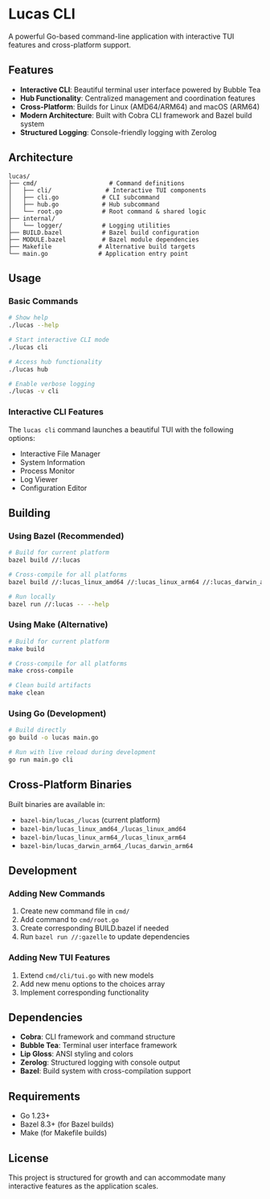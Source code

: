# Lucas CLI

A powerful Go-based command-line application with interactive TUI features and cross-platform support.

## Features

- **Interactive CLI**: Beautiful terminal user interface powered by Bubble Tea
- **Hub Functionality**: Centralized management and coordination features
- **Cross-Platform**: Builds for Linux (AMD64/ARM64) and macOS (ARM64)
- **Modern Architecture**: Built with Cobra CLI framework and Bazel build system
- **Structured Logging**: Console-friendly logging with Zerolog

## Architecture

```
lucas/
├── cmd/                    # Command definitions
│   ├── cli/               # Interactive TUI components
│   ├── cli.go            # CLI subcommand
│   ├── hub.go            # Hub subcommand  
│   └── root.go           # Root command & shared logic
├── internal/
│   └── logger/           # Logging utilities
├── BUILD.bazel           # Bazel build configuration
├── MODULE.bazel          # Bazel module dependencies
├── Makefile             # Alternative build targets
└── main.go              # Application entry point
```

## Usage

### Basic Commands

```bash
# Show help
./lucas --help

# Start interactive CLI mode
./lucas cli

# Access hub functionality
./lucas hub

# Enable verbose logging
./lucas -v cli
```

### Interactive CLI Features

The `lucas cli` command launches a beautiful TUI with the following options:
- Interactive File Manager
- System Information
- Process Monitor  
- Log Viewer
- Configuration Editor

## Building

### Using Bazel (Recommended)

```bash
# Build for current platform
bazel build //:lucas

# Cross-compile for all platforms
bazel build //:lucas_linux_amd64 //:lucas_linux_arm64 //:lucas_darwin_arm64

# Run locally
bazel run //:lucas -- --help
```

### Using Make (Alternative)

```bash
# Build for current platform
make build

# Cross-compile for all platforms  
make cross-compile

# Clean build artifacts
make clean
```

### Using Go (Development)

```bash
# Build directly
go build -o lucas main.go

# Run with live reload during development
go run main.go cli
```

## Cross-Platform Binaries

Built binaries are available in:
- `bazel-bin/lucas_/lucas` (current platform)
- `bazel-bin/lucas_linux_amd64_/lucas_linux_amd64`
- `bazel-bin/lucas_linux_arm64_/lucas_linux_arm64`
- `bazel-bin/lucas_darwin_arm64_/lucas_darwin_arm64`

## Development

### Adding New Commands

1. Create new command file in `cmd/`
2. Add command to `cmd/root.go`
3. Create corresponding BUILD.bazel if needed
4. Run `bazel run //:gazelle` to update dependencies

### Adding New TUI Features  

1. Extend `cmd/cli/tui.go` with new models
2. Add new menu options to the choices array
3. Implement corresponding functionality

## Dependencies

- **Cobra**: CLI framework and command structure
- **Bubble Tea**: Terminal user interface framework
- **Lip Gloss**: ANSI styling and colors
- **Zerolog**: Structured logging with console output
- **Bazel**: Build system with cross-compilation support

## Requirements

- Go 1.23+
- Bazel 8.3+ (for Bazel builds)
- Make (for Makefile builds)

## License

This project is structured for growth and can accommodate many interactive features as the application scales.